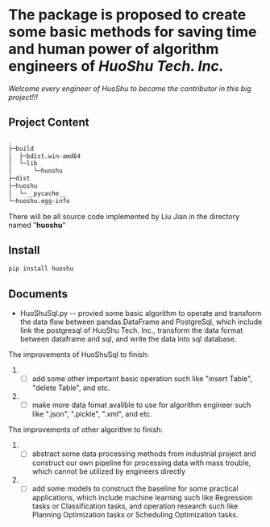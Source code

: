 
# The package is proposed to create some basic methods for saving time and human power of algorithm engineers of ***HuoShu Tech. Inc.***

 *Welcome every engineer of HuoShu to become the contributor in this big project!!!*

## Project Content
```bash
.
├─build
│  ├─bdist.win-amd64
│  └─lib
│      └─huoshu
├─dist
├─huoshu
│  └─__pycache__
└─huoshu.egg-info
```

There will be all source code implemented by Liu Jian in the directory named "**huoshu**"

## Install
```python
pip install huoshu
```

## Documents

- HuoShuSql.py -- provied some basic algorithm to operate and transform the data flow between pandas.DataFrame and PostgreSql, which include link the postgresql of HuoShu Tech. Inc., transform the data format between dataframe and sql, and write the data into sql database.  

The improvements of HuoShuSql to finish:
1. - [ ] add some other important basic operation such like "insert Table", "delete Table", and etc. 
2. - [ ] make more data fomat avalible to use for algorithm engineer such like ".json", ".pickle", ".xml", and etc.

The improvements of other algorithm to finish:
1. - [ ] abstract some data processing methods from industrial project and construct our own pipeline for processing data with mass trouble, which cannot be utilized by engineers directly
2. - [ ] add some models to construct the baseline for some practical applications, which include machine learning such like Regression tasks or Classification tasks, and operation research such like Planning Optimization tasks or Scheduling Optimization tasks. 